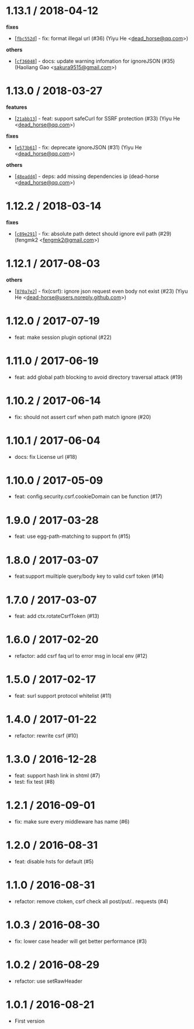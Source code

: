 
1.13.1 / 2018-04-12
==================

**fixes**
  * [[`fbc552d`](http://github.com/eggjs/egg-security/commit/fbc552dbd3cdb67e7eb830417cf266b90fd07807)] - fix: format illegal url (#36) (Yiyu He <<dead_horse@qq.com>>)

**others**
  * [[`cf36048`](http://github.com/eggjs/egg-security/commit/cf3604823bb2e2cb72c9f90e393cac82dcfa9c4d)] - docs: update warning infomation for ignoreJSON (#35) (Haoliang Gao <<sakura9515@gmail.com>>)

1.13.0 / 2018-03-27
==================

**features**
  * [[`21abb13`](http://github.com/eggjs/egg-security/commit/21abb13c166bde7d9fbae9a29d9b1057d9ca1fa6)] - feat: support safeCurl for SSRF protection  (#33) (Yiyu He <<dead_horse@qq.com>>)

**fixes**
  * [[`e573b61`](http://github.com/eggjs/egg-security/commit/e573b61e53e315cc969a805c2655bf011e2d59b1)] - fix: deprecate ignoreJSON (#31) (Yiyu He <<dead_horse@qq.com>>)

**others**
  * [[`48eadd4`](http://github.com/eggjs/egg-security/commit/48eadd47447e41d25e3d8e12614fa273bda5b8ad)] - deps: add missing dependencies ip (dead-horse <<dead_horse@qq.com>>)

1.12.2 / 2018-03-14
==================

**fixes**
  * [[`c89e291`](http://github.com/eggjs/egg-security/commit/c89e291985af6cd10496699309aa4c0565178a08)] - fix: absolute path detect should ignore evil path (#29) (fengmk2 <<fengmk2@gmail.com>>)

1.12.1 / 2017-08-03
==================

**others**
  * [[`870a7e2`](http://github.com/eggjs/egg-security/commit/870a7e2d26ad622a035e70565a9ca6830465326f)] - fix(csrf): ignore json request even body not exist (#23) (Yiyu He <<dead-horse@users.noreply.github.com>>)

1.12.0 / 2017-07-19
==================

  * feat: make session plugin optional (#22)

1.11.0 / 2017-06-19
==================

  * feat: add global path blocking to avoid directory traversal attack (#19)

1.10.2 / 2017-06-14
==================

  * fix: should not assert csrf when path match ignore (#20)

1.10.1 / 2017-06-04
===================

  * docs: fix License url (#18)

1.10.0 / 2017-05-09
==================

  * feat: config.security.csrf.cookieDomain can be function (#17)

1.9.0 / 2017-03-28
==================

  * feat: use egg-path-matching to support fn (#15)

1.8.0 / 2017-03-07
==================

  * feat:support muiltiple query/body key to valid csrf token (#14)

1.7.0 / 2017-03-07
==================

  * feat: add ctx.rotateCsrfToken (#13)

1.6.0 / 2017-02-20
==================

  * refactor: add csrf faq url to error msg in local env (#12)

1.5.0 / 2017-02-17
==================

  * feat: surl support protocol whitelist (#11)

1.4.0 / 2017-01-22
==================

  * refactor: rewrite csrf (#10)

1.3.0 / 2016-12-28
==================

  * feat: support hash link in shtml (#7)
  * test: fix test (#8)

1.2.1 / 2016-09-01
==================

  * fix: make sure every middleware has name (#6)

1.2.0 / 2016-08-31
==================

  * feat: disable hsts for default (#5)

1.1.0 / 2016-08-31
==================

  * refactor: remove ctoken, csrf check all post/put/.. requests (#4)

1.0.3 / 2016-08-30
==================

  * fix: lower case header will get better performance (#3)

1.0.2 / 2016-08-29
==================

  * refactor: use setRawHeader

1.0.1 / 2016-08-21
==================

  * First version

